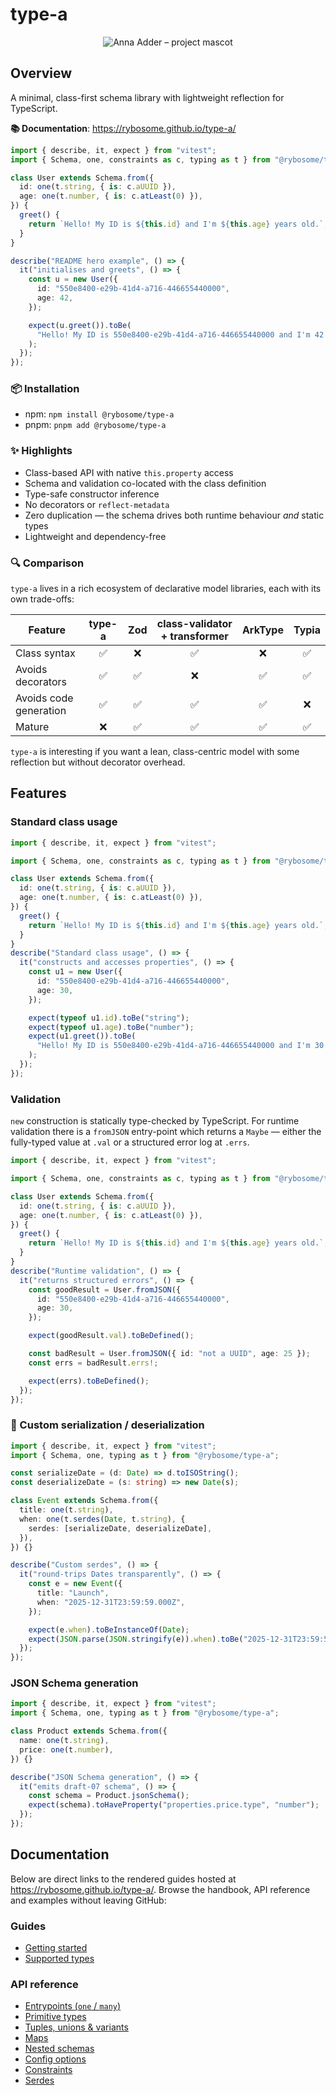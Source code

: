 # type-a

<p align="center">
  <img src="https://rybosome.github.io/type-a/assets/anna-adder.png" alt="Anna Adder – project mascot" />
</p>

## Overview

A minimal, class-first schema library with lightweight reflection for TypeScript.

**📚 Documentation**: <https://rybosome.github.io/type-a/>

```typescript
import { describe, it, expect } from "vitest";
import { Schema, one, constraints as c, typing as t } from "@rybosome/type-a";

class User extends Schema.from({
  id: one(t.string, { is: c.aUUID }),
  age: one(t.number, { is: c.atLeast(0) }),
}) {
  greet() {
    return `Hello! My ID is ${this.id} and I'm ${this.age} years old.`;
  }
}

describe("README hero example", () => {
  it("initialises and greets", () => {
    const u = new User({
      id: "550e8400-e29b-41d4-a716-446655440000",
      age: 42,
    });

    expect(u.greet()).toBe(
      "Hello! My ID is 550e8400-e29b-41d4-a716-446655440000 and I'm 42 years old.",
    );
  });
});
```

### 📦 Installation

- npm: `npm install @rybosome/type-a`
- pnpm: `pnpm add @rybosome/type-a`

### ✨ Highlights

- Class-based API with native `this.property` access
- Schema and validation co-located with the class definition
- Type-safe constructor inference
- No decorators or `reflect-metadata`
- Zero duplication — the schema drives both runtime behaviour _and_ static types
- Lightweight and dependency-free

### 🔍 Comparison

`type-a` lives in a rich ecosystem of declarative model libraries, each with its
own trade-offs:

| Feature                | type-a | Zod | class-validator + transformer | ArkType | Typia |
| ---------------------- | :----: | :-: | :---------------------------: | :-----: | :---: |
| Class syntax           |   ✅   | ❌  |              ✅               |   ❌    |  ✅   |
| Avoids decorators      |   ✅   | ✅  |              ❌               |   ✅    |  ✅   |
| Avoids code generation |   ✅   | ✅  |              ✅               |   ✅    |  ❌   |
| Mature                 |   ❌   | ✅  |              ✅               |   ✅    |  ✅   |

`type-a` is interesting if you want a lean, class-centric model with some
reflection but without decorator overhead.

## Features

### Standard class usage

```typescript
import { describe, it, expect } from "vitest";

import { Schema, one, constraints as c, typing as t } from "@rybosome/type-a";

class User extends Schema.from({
  id: one(t.string, { is: c.aUUID }),
  age: one(t.number, { is: c.atLeast(0) }),
}) {
  greet() {
    return `Hello! My ID is ${this.id} and I'm ${this.age} years old.`;
  }
}
describe("Standard class usage", () => {
  it("constructs and accesses properties", () => {
    const u1 = new User({
      id: "550e8400-e29b-41d4-a716-446655440000",
      age: 30,
    });

    expect(typeof u1.id).toBe("string");
    expect(typeof u1.age).toBe("number");
    expect(u1.greet()).toBe(
      "Hello! My ID is 550e8400-e29b-41d4-a716-446655440000 and I'm 30 years old.",
    );
  });
});
```

### Validation

`new` construction is statically type-checked by TypeScript. For runtime
validation there is a `fromJSON` entry-point which returns a `Maybe` — either
the fully-typed value at `.val` or a structured error log at `.errs`.

```typescript
import { describe, it, expect } from "vitest";

import { Schema, one, constraints as c, typing as t } from "@rybosome/type-a";

class User extends Schema.from({
  id: one(t.string, { is: c.aUUID }),
  age: one(t.number, { is: c.atLeast(0) }),
}) {
  greet() {
    return `Hello! My ID is ${this.id} and I'm ${this.age} years old.`;
  }
}
describe("Runtime validation", () => {
  it("returns structured errors", () => {
    const goodResult = User.fromJSON({
      id: "550e8400-e29b-41d4-a716-446655440000",
      age: 30,
    });

    expect(goodResult.val).toBeDefined();

    const badResult = User.fromJSON({ id: "not a UUID", age: 25 });
    const errs = badResult.errs!;

    expect(errs).toBeDefined();
  });
});
```

### 🔄 Custom serialization / deserialization

```typescript
import { describe, it, expect } from "vitest";
import { Schema, one, typing as t } from "@rybosome/type-a";

const serializeDate = (d: Date) => d.toISOString();
const deserializeDate = (s: string) => new Date(s);

class Event extends Schema.from({
  title: one(t.string),
  when: one(t.serdes(Date, t.string), {
    serdes: [serializeDate, deserializeDate],
  }),
}) {}

describe("Custom serdes", () => {
  it("round-trips Dates transparently", () => {
    const e = new Event({
      title: "Launch",
      when: "2025-12-31T23:59:59.000Z",
    });

    expect(e.when).toBeInstanceOf(Date);
    expect(JSON.parse(JSON.stringify(e)).when).toBe("2025-12-31T23:59:59.000Z");
  });
});
```

### JSON Schema generation

```typescript
import { describe, it, expect } from "vitest";
import { Schema, one, typing as t } from "@rybosome/type-a";

class Product extends Schema.from({
  name: one(t.string),
  price: one(t.number),
}) {}

describe("JSON Schema generation", () => {
  it("emits draft-07 schema", () => {
    const schema = Product.jsonSchema();
    expect(schema).toHaveProperty("properties.price.type", "number");
  });
});
```

## Documentation

Below are direct links to the rendered guides hosted at
<https://rybosome.github.io/type-a/>. Browse the handbook, API reference and
examples without leaving GitHub:

### Guides

- [Getting started](https://rybosome.github.io/type-a/getting-started)
- [Supported types](https://rybosome.github.io/type-a/supported_types)

### API reference

- [Entrypoints (`one` / `many`)](https://rybosome.github.io/type-a/api/entrypoints)
- [Primitive types](https://rybosome.github.io/type-a/api/primitives)
- [Tuples, unions & variants](https://rybosome.github.io/type-a/api/tuples-unions-variants)
- [Maps](https://rybosome.github.io/type-a/api/maps)
- [Nested schemas](https://rybosome.github.io/type-a/api/nested-schemas)
- [Config options](https://rybosome.github.io/type-a/api/config-options)
- [Constraints](https://rybosome.github.io/type-a/api/constraints)
- [Serdes](https://rybosome.github.io/type-a/api/serdes)

